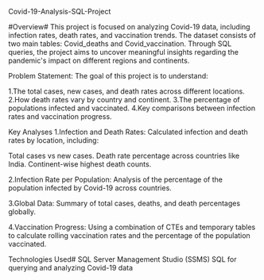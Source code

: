 Covid-19-Analysis-SQL-Project

#Overview#
This project is focused on analyzing Covid-19 data, including infection rates, death rates, and vaccination trends. The dataset consists of two main tables: Covid_deaths and Covid_vaccination. Through SQL queries, the project aims to uncover meaningful insights regarding the pandemic's impact on different regions and continents.

Problem Statement:
The goal of this project is to understand:

1.The total cases, new cases, and death rates across different locations.
2.How death rates vary by country and continent.
3.The percentage of populations infected and vaccinated.
4.Key comparisons between infection rates and vaccination progress.

Key Analyses
1.Infection and Death Rates: Calculated infection and death rates by location, including:

Total cases vs new cases.
Death rate percentage across countries like India.
Continent-wise highest death counts.

2.Infection Rate per Population: Analysis of the percentage of the population infected by Covid-19 across countries.

3.Global Data: Summary of total cases, deaths, and death percentages globally.

4.Vaccination Progress: Using a combination of CTEs and temporary tables to calculate rolling vaccination rates and the percentage of the population vaccinated.

Technologies Used#
SQL Server Management Studio (SSMS)
SQL for querying and analyzing Covid-19 data

